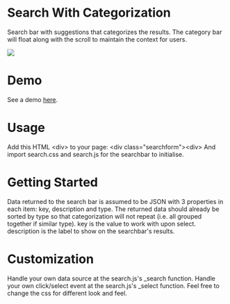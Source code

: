 Search With Categorization
==========================

Search bar with suggestions that categorizes the results.
The category bar will float along with the scroll to maintain the context for users.

<img src="https://raw.githubusercontent.com/Kyeo1983/Search_With_Categorization/master/sample/screenshot.jpg"/>



Demo
=====
See a demo <a href="http://codepen.io/Kyeo1983/full/yohbs" target="_blank">here</a>.



Usage
======

Add this HTML &lt;div&gt; to your page:     &lt;div class="searchform"&gt;&lt;div&gt;
And import search.css and search.js for the searchbar to initialise.



Getting Started
===============

Data returned to the search bar is assumed to be JSON with 3 properties in each item: key, description and type.
The returned data should already be sorted by type so that categorization will not repeat (i.e. all grouped together if similar type).
key is the value to work with upon select.
description is the label to show on the searchbar's results.



Customization
==============

Handle your own data source at the search.js's _search function.
Handle your own click/select event at the search.js's _select function.
Feel free to change the css for different look and feel.

